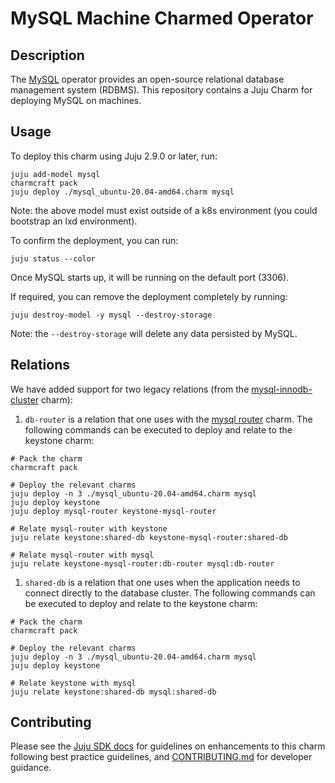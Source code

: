 # MySQL Machine Charmed Operator

## Description

The [MySQL](https://www.mysql.com/) operator provides an open-source relational database management system (RDBMS). This repository contains a Juju Charm for deploying MySQL on machines.

## Usage

To deploy this charm using Juju 2.9.0 or later, run:

```shell
juju add-model mysql
charmcraft pack
juju deploy ./mysql_ubuntu-20.04-amd64.charm mysql
```

Note: the above model must exist outside of a k8s environment (you could bootstrap an lxd environment).

To confirm the deployment, you can run:

```shell
juju status --color
```

Once MySQL starts up, it will be running on the default port (3306).

If required, you can remove the deployment completely by running:

```shell
juju destroy-model -y mysql --destroy-storage
```

Note: the `--destroy-storage` will delete any data persisted by MySQL.

## Relations

We have added support for two legacy relations (from the [mysql-innodb-cluster](https://charmhub.io/mysql-innodb-cluster) charm):

1. `db-router` is a relation that one uses with the [mysql router](https://charmhub.io/mysql-router) charm. The following commands can be executed to deploy and relate to the keystone charm:

```shell
# Pack the charm
charmcraft pack

# Deploy the relevant charms
juju deploy -n 3 ./mysql_ubuntu-20.04-amd64.charm mysql
juju deploy keystone
juju deploy mysql-router keystone-mysql-router

# Relate mysql-router with keystone
juju relate keystone:shared-db keystone-mysql-router:shared-db

# Relate mysql-router with mysql
juju relate keystone-mysql-router:db-router mysql:db-router
```

1. `shared-db` is a relation that one uses when the application needs to connect directly to the database cluster. The following commands can be executed to deploy and relate to the keystone charm:

```shell
# Pack the charm
charmcraft pack

# Deploy the relevant charms
juju deploy -n 3 ./mysql_ubuntu-20.04-amd64.charm mysql
juju deploy keystone

# Relate keystone with mysql
juju relate keystone:shared-db mysql:shared-db
```

## Contributing

Please see the [Juju SDK docs](https://juju.is/docs/sdk) for guidelines on enhancements to this
charm following best practice guidelines, and
[CONTRIBUTING.md](https://github.com/canonical/mysql-operator/blob/main/CONTRIBUTING.md) for developer
guidance.
